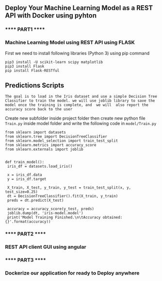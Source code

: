 

<h2>Deploy Your Machine Learning Model as a REST API with Docker using pyhton
</h2>

<h3>****  PART1 ****</h3>
<h3>Machine Learning Model using REST API using FLASK</h3>
First we need to install following libraries (Python 3) using pip command

```
pip3 install -U scikit-learn scipy matplotlib
pip3 install Flask
pip install Flask-RESTful
```
<h2>Predictions Scripts</h2>

    The goal is to load in the Iris dataset and use a simple Decision Tree Classifier to train the model. we will use joblib library to save the model once the training is complete, and  we will  also report the accuracy score back to the user
    
   Create new subfolder inside  project folder then create new  python file `Train.py` inside model folder and write the following code in  `model/Train.py` 
   
   ```
from sklearn import datasets
from sklearn.tree import DecisionTreeClassifier
from sklearn.model_selection import train_test_split
from sklearn.metrics import accuracy_score
from sklearn.externals import joblib


def train_model():
    iris_df = datasets.load_iris()

    x = iris_df.data
    y = iris_df.target

    X_train, X_test, y_train, y_test = train_test_split(x, y, test_size=0.25)
    dt = DecisionTreeClassifier().fit(X_train, y_train)
    preds = dt.predict(X_test)

    accuracy = accuracy_score(y_test, preds)
    joblib.dump(dt, 'iris-model.model')
    print('Model Training Finished.\n\tAccuracy obtained: {}'.format(accuracy))
   ```
  <h3>****  PART2 ****</h3>
<h3>REST API client GUI using angular</h3>


<h3>****  PART3 ****</h3>
<h3>Dockerize our application for ready to Deploy anywhere</h3>

   
